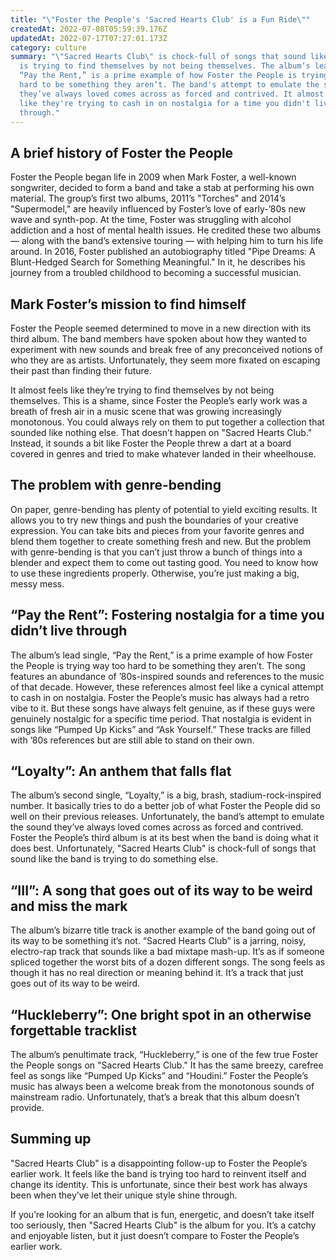 ```yaml
---
title: "\"Foster the People's 'Sacred Hearts Club' is a Fun Ride\""
createdAt: 2022-07-08T05:59:39.176Z
updatedAt: 2022-07-17T07:27:01.173Z
category: culture
summary: "\"Sacred Hearts Club\" is chock-full of songs that sound like the band
  is trying to find themselves by not being themselves. The album’s lead single,
  “Pay the Rent,” is a prime example of how Foster the People is trying way too
  hard to be something they aren’t. The band's attempt to emulate the sound
  they’ve always loved comes across as forced and contrived. It almost feels
  like they're trying to cash in on nostalgia for a time you didn't live
  through."
---
```


## A brief history of Foster the People

Foster the People began life in 2009 when Mark Foster, a well-known songwriter, decided to form a band and take a stab at performing his own material. The group’s first two albums, 2011’s "Torches" and 2014’s "Supermodel," are heavily influenced by Foster’s love of early-’80s new wave and synth-pop.
At the time, Foster was struggling with alcohol addiction and a host of mental health issues. He credited these two albums — along with the band’s extensive touring — with helping him to turn his life around. In 2016, Foster published an autobiography titled "Pipe Dreams: A Blunt-Hedged Search for Something Meaningful." In it, he describes his journey from a troubled childhood to becoming a successful musician.

## Mark Foster’s mission to find himself

Foster the People seemed determined to move in a new direction with its third album. The band members have spoken about how they wanted to experiment with new sounds and break free of any preconceived notions of who they are as artists. Unfortunately, they seem more fixated on escaping their past than finding their future.

It almost feels like they’re trying to find themselves by not being themselves. This is a shame, since Foster the People’s early work was a breath of fresh air in a music scene that was growing increasingly monotonous. You could always rely on them to put together a collection that sounded like nothing else.
That doesn’t happen on "Sacred Hearts Club." Instead, it sounds a bit like Foster the People threw a dart at a board covered in genres and tried to make whatever landed in their wheelhouse.

## The problem with genre-bending

On paper, genre-bending has plenty of potential to yield exciting results. It allows you to try new things and push the boundaries of your creative expression. You can take bits and pieces from your favorite genres and blend them together to create something fresh and new.
But the problem with genre-bending is that you can’t just throw a bunch of things into a blender and expect them to come out tasting good. You need to know how to use these ingredients properly. Otherwise, you’re just making a big, messy mess.

## “Pay the Rent”: Fostering nostalgia for a time you didn’t live through

The album’s lead single, “Pay the Rent,” is a prime example of how Foster the People is trying way too hard to be something they aren’t. The song features an abundance of ’80s-inspired sounds and references to the music of that decade. However, these references almost feel like a cynical attempt to cash in on nostalgia.
Foster the People’s music has always had a retro vibe to it. But these songs have always felt genuine, as if these guys were genuinely nostalgic for a specific time period.
That nostalgia is evident in songs like “Pumped Up Kicks” and “Ask Yourself.” These tracks are filled with ’80s references but are still able to stand on their own.

## “Loyalty”: An anthem that falls flat

The album’s second single, “Loyalty,” is a big, brash, stadium-rock-inspired number. It basically tries to do a better job of what Foster the People did so well on their previous releases. Unfortunately, the band’s attempt to emulate the sound they’ve always loved comes across as forced and contrived.
Foster the People’s third album is at its best when the band is doing what it does best. Unfortunately, "Sacred Hearts Club" is chock-full of songs that sound like the band is trying to do something else.

## “III”: A song that goes out of its way to be weird and miss the mark

The album’s bizarre title track is another example of the band going out of its way to be something it’s not. “Sacred Hearts Club” is a jarring, noisy, electro-rap track that sounds like a bad mixtape mash-up. It’s as if someone spliced together the worst bits of a dozen different songs.
The song feels as though it has no real direction or meaning behind it. It’s a track that just goes out of its way to be weird.

## “Huckleberry”: One bright spot in an otherwise forgettable tracklist

The album’s penultimate track, “Huckleberry,” is one of the few true Foster the People songs on "Sacred Hearts Club." It has the same breezy, carefree feel as songs like “Pumped Up Kicks” and “Houdini.”
Foster the People’s music has always been a welcome break from the monotonous sounds of mainstream radio. Unfortunately, that’s a break that this album doesn’t provide.

## Summing up

"Sacred Hearts Club" is a disappointing follow-up to Foster the People’s earlier work. It feels like the band is trying too hard to reinvent itself and change its identity. This is unfortunate, since their best work has always been when they’ve let their unique style shine through.

If you’re looking for an album that is fun, energetic, and doesn’t take itself too seriously, then "Sacred Hearts Club" is the album for you. It’s a catchy and enjoyable listen, but it just doesn’t compare to Foster the People’s earlier work.
